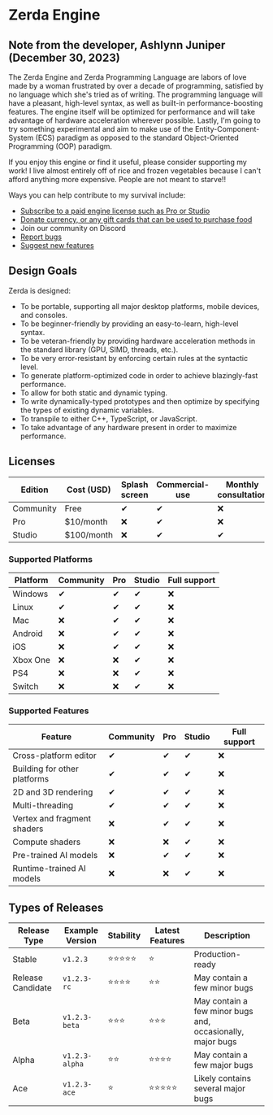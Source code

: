 # Zerda Engine

## Note from the developer, Ashlynn Juniper (December 30, 2023)

The Zerda Engine and Zerda Programming Language are labors of love made by a woman frustrated by over a decade of programming,
satisfied by no language which she's tried as of writing.
The programming language will have a pleasant, high-level syntax,
as well as built-in performance-boosting features.
The engine itself will be optimized for performance and will take advantage of hardware acceleration wherever possible.
Lastly, I'm going to try something experimental and aim to make use of the Entity-Component-System (ECS) paradigm
as opposed to the standard Object-Oriented Programming (OOP) paradigm.

If you enjoy this engine or find it useful, please consider supporting my work!
I live almost entirely off of rice and frozen vegetables because I can't afford anything more expensive.
People are not meant to starve!!

Ways you can help contribute to my survival include:
* [Subscribe to a paid engine license such as Pro or Studio](https://patreon.com/ashejuniper)
* [Donate currency, or any gift cards that can be used to purchase food](https://patreon.com/ashejuniper)
* Join our community on Discord
* [Report bugs](https://github.com/toast-pigeon/zerda/issues)
* [Suggest new features](https://github.com/toast-pigeon/zerda/issues)

## Design Goals

Zerda is designed:

* To be portable, supporting all major desktop platforms, mobile devices, and consoles.
* To be beginner-friendly by providing an easy-to-learn, high-level syntax.
* To be veteran-friendly by providing hardware acceleration methods in the standard library (GPU, SIMD, threads, etc.).
* To be very error-resistant by enforcing certain rules at the syntactic level.
* To generate platform-optimized code in order to achieve blazingly-fast performance.
* To allow for both static and dynamic typing.
* To write dynamically-typed prototypes and then optimize by specifying the types of existing dynamic variables.
* To transpile to either C++, TypeScript, or JavaScript.
* To take advantage of any hardware present in order to maximize performance.

## Licenses

Edition | Cost (USD) | Splash screen | Commercial-use | Monthly consultation
--------|------------|---------------|----------------|---------------------
Community | Free | ✔ | ✔ | ❌
Pro | $10/month | ❌ | ✔ | ❌
Studio | $100/month | ❌ | ✔ | ✔

### Supported Platforms

Platform | Community | Pro | Studio | Full support
---------|-----------|-----|--------|-------------
Windows | ✔ | ✔ | ✔ | ❌
Linux | ✔ | ✔ | ✔ | ❌
Mac | ❌ | ✔ | ✔ | ❌
Android | ❌ | ✔ | ✔ | ❌
iOS | ❌ | ✔ | ✔ | ❌
Xbox One | ❌ | ❌ | ✔ | ❌
PS4 | ❌ | ❌ | ✔ | ❌
Switch | ❌ | ❌ | ✔ | ❌

### Supported Features

Feature | Community | Pro | Studio | Full support
--------|-----------|-----|--------|-------------
Cross-platform editor | ✔ | ✔ | ✔ | ❌
Building for other platforms | ✔ | ✔ | ✔ | ❌
2D and 3D rendering | ✔ | ✔ | ✔ | ❌
Multi-threading | ✔ | ✔ | ✔ | ❌
Vertex and fragment shaders | ❌ | ✔ | ✔ | ❌
Compute shaders | ❌ | ❌ | ✔ | ❌
Pre-trained AI models | ❌ | ✔ | ✔ | ❌
Runtime-trained AI models | ❌ | ❌ | ✔ | ❌

## Types of Releases

Release Type | Example Version | Stability | Latest Features | Description
-------------|-----------------|-----------|-----------------|------------
Stable | `v1.2.3` | ⭐⭐⭐⭐⭐ | ⭐ | Production-ready
Release Candidate | `v1.2.3-rc` | ⭐⭐⭐⭐ | ⭐⭐ | May contain a few minor bugs
Beta | `v1.2.3-beta` | ⭐⭐⭐ | ⭐⭐⭐ | May contain a few minor bugs and, occasionally, major bugs
Alpha | `v1.2.3-alpha` | ⭐⭐ | ⭐⭐⭐⭐ | May contain a few major bugs
Ace | `v1.2.3-ace` | ⭐ | ⭐⭐⭐⭐⭐ | Likely contains several major bugs
